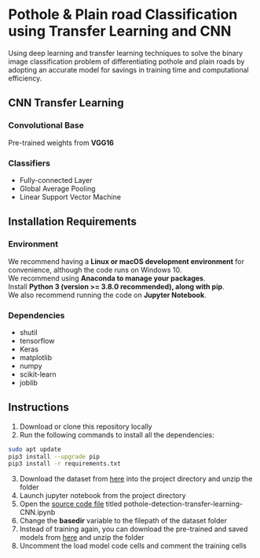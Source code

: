 # Pothole & Plain road Classification using Transfer Learning and CNN
Using deep learning and transfer learning techniques to solve the binary image classification problem of differentiating pothole and plain roads by adopting an accurate model for savings in training time and computational efficiency.

## CNN Transfer Learning
### Convolutional Base
Pre-trained weights from **VGG16**

### Classifiers
  - Fully-connected Layer
  - Global Average Pooling
  - Linear Support Vector Machine

## Installation Requirements
### Environment
We recommend having a **Linux or macOS development environment** for convenience, although the code runs on Windows 10.<br>We recommend using **Anaconda to manage your packages**.<br>Install **Python 3 (version >= 3.8.0 recommended), along with pip**.<br>We also recommend running the code on **Jupyter Notebook**.

### Dependencies
- shutil
- tensorflow
- Keras
- matplotlib
- numpy
- scikit-learn
- joblib

## Instructions
1. Download or clone this repository locally
2. Run the following commands to install all the dependencies:

```bash
sudo apt update
pip3 install --upgrade pip
pip3 install -r requirements.txt
```
3. Download the dataset from [here](https://drive.google.com/file/d/1oJPFxDLFf7OdfgloMipQlKy9BlLjWKdU/view?usp=sharing) into the project directory and unzip the folder
4. Launch jupyter notebook from the project directory
5. Open the [source code file](Code/pothole-detection-transfer-learning-CNN.ipynb) titled pothole-detection-transfer-learning-CNN.ipynb
6. Change the **basedir** variable to the filepath of the dataset folder
7. Instead of training again, you can download the pre-trained and saved models from [here](https://drive.google.com/file/d/1RXz0OiakR4ap0he5lDX1tE466wnE5WRw/view?usp=sharing) and unzip the folder
8. Uncomment the load model code cells and comment the training cells
